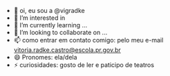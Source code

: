 - 👋 oi, eu sou a @vigradke
- 👀 I’m interested in 
- 🌱 I’m currently learning ...
- 💞️ I’m looking to collaborate on ...
- 📫 como entrar em contato comigo: pelo meu e-mail vitoria.radke.castro@escola.pr.gov.br
- 😄 Pronomes: ela/dela
- ⚡ curiosidades: gosto de ler e paticipo de teatros

<!---
vigradke/vigradke is a ✨ special ✨ repository because its `README.md` (this file) appears on your GitHub profile.
You can click the Preview link to take a look at your changes.
--->
